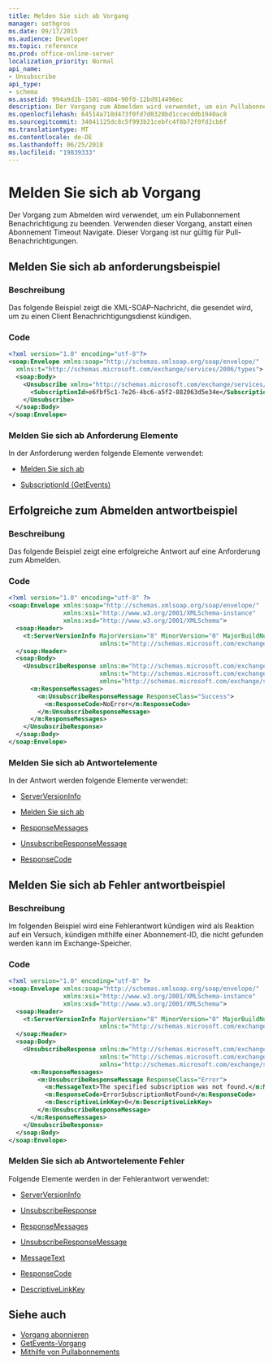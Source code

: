 ```yaml
---
title: Melden Sie sich ab Vorgang
manager: sethgros
ms.date: 09/17/2015
ms.audience: Developer
ms.topic: reference
ms.prod: office-online-server
localization_priority: Normal
api_name:
- Unsubscribe
api_type:
- schema
ms.assetid: 994a9d2b-1501-4804-90f0-12bd914496ec
description: Der Vorgang zum Abmelden wird verwendet, um ein Pullabonnement Benachrichtigung zu beenden. Verwenden dieser Vorgang, anstatt einen Abonnement Timeout Navigate. Dieser Vorgang ist nur gültig für Pull-Benachrichtigungen.
ms.openlocfilehash: 64514a718d473f0fd7d0320bd1ccecddb1940ac8
ms.sourcegitcommit: 34041125dc8c5f993b21cebfc4f8b72f0fd2cb6f
ms.translationtype: MT
ms.contentlocale: de-DE
ms.lasthandoff: 06/25/2018
ms.locfileid: "19839333"
---
```

# <a name="unsubscribe-operation"></a>Melden Sie sich ab Vorgang

Der Vorgang zum Abmelden wird verwendet, um ein Pullabonnement Benachrichtigung zu beenden. Verwenden dieser Vorgang, anstatt einen Abonnement Timeout Navigate. Dieser Vorgang ist nur gültig für Pull-Benachrichtigungen.
  
## <a name="unsubscribe-request-example"></a>Melden Sie sich ab anforderungsbeispiel

### <a name="description"></a>Beschreibung

Das folgende Beispiel zeigt die XML-SOAP-Nachricht, die gesendet wird, um zu einen Client Benachrichtigungsdienst kündigen.
  
### <a name="code"></a>Code

```XML
<?xml version="1.0" encoding="utf-8"?>
<soap:Envelope xmlns:soap="http://schemas.xmlsoap.org/soap/envelope/"
  xmlns:t="http://schemas.microsoft.com/exchange/services/2006/types">
  <soap:Body>
    <Unsubscribe xmlns="http://schemas.microsoft.com/exchange/services/2006/messages">
      <SubscriptionId>e6fbf5c1-7e26-4bc6-a5f2-882063d5e34e</SubscriptionId>  
    </Unsubscribe>
  </soap:Body>
</soap:Envelope>
```

### <a name="unsubscribe-request-elements"></a>Melden Sie sich ab Anforderung Elemente

In der Anforderung werden folgende Elemente verwendet:
  
- [Melden Sie sich ab](unsubscribe.md)
    
- [SubscriptionId (GetEvents)](subscriptionid-getevents.md)
    
## <a name="successful-unsubscribe-response-example"></a>Erfolgreiche zum Abmelden antwortbeispiel

### <a name="description"></a>Beschreibung

Das folgende Beispiel zeigt eine erfolgreiche Antwort auf eine Anforderung zum Abmelden.
  
### <a name="code"></a>Code

```xml
<?xml version="1.0" encoding="utf-8" ?>
<soap:Envelope xmlns:soap="http://schemas.xmlsoap.org/soap/envelope/" 
               xmlns:xsi="http://www.w3.org/2001/XMLSchema-instance" 
               xmlns:xsd="http://www.w3.org/2001/XMLSchema">
  <soap:Header>
    <t:ServerVersionInfo MajorVersion="8" MinorVersion="0" MajorBuildNumber="628" MinorBuildNumber="0" 
                         xmlns:t="http://schemas.microsoft.com/exchange/services/2006/types" />
  </soap:Header>
  <soap:Body>
    <UnsubscribeResponse xmlns:m="http://schemas.microsoft.com/exchange/services/2006/messages" 
                         xmlns:t="http://schemas.microsoft.com/exchange/services/2006/types" 
                         xmlns="http://schemas.microsoft.com/exchange/services/2006/messages">
      <m:ResponseMessages>
        <m:UnsubscribeResponseMessage ResponseClass="Success">
          <m:ResponseCode>NoError</m:ResponseCode>
        </m:UnsubscribeResponseMessage>
      </m:ResponseMessages>
    </UnsubscribeResponse>
  </soap:Body>
</soap:Envelope>
```

### <a name="unsubscribe-response-elements"></a>Melden Sie sich ab Antwortelemente

In der Antwort werden folgende Elemente verwendet:
  
- [ServerVersionInfo](serverversioninfo.md)
    
- [Melden Sie sich ab](unsubscribe.md)
    
- [ResponseMessages](responsemessages.md)
    
- [UnsubscribeResponseMessage](unsubscriberesponsemessage.md)
    
- [ResponseCode](responsecode.md)
    
## <a name="unsubscribe-error-response-example"></a>Melden Sie sich ab Fehler antwortbeispiel

### <a name="description"></a>Beschreibung

Im folgenden Beispiel wird eine Fehlerantwort kündigen wird als Reaktion auf ein Versuch, kündigen mithilfe einer Abonnement-ID, die nicht gefunden werden kann im Exchange-Speicher.
  
### <a name="code"></a>Code

```XML
<?xml version="1.0" encoding="utf-8" ?>
<soap:Envelope xmlns:soap="http://schemas.xmlsoap.org/soap/envelope/" 
               xmlns:xsi="http://www.w3.org/2001/XMLSchema-instance" 
               xmlns:xsd="http://www.w3.org/2001/XMLSchema">
  <soap:Header>
    <t:ServerVersionInfo MajorVersion="8" MinorVersion="0" MajorBuildNumber="628" MinorBuildNumber="0" 
                         xmlns:t="http://schemas.microsoft.com/exchange/services/2006/types" />
  </soap:Header>
  <soap:Body>
    <UnsubscribeResponse xmlns:m="http://schemas.microsoft.com/exchange/services/2006/messages" 
                         xmlns:t="http://schemas.microsoft.com/exchange/services/2006/types" 
                         xmlns="http://schemas.microsoft.com/exchange/services/2006/messages">
      <m:ResponseMessages>
        <m:UnsubscribeResponseMessage ResponseClass="Error">
          <m:MessageText>The specified subscription was not found.</m:MessageText>
          <m:ResponseCode>ErrorSubscriptionNotFound</m:ResponseCode>
          <m:DescriptiveLinkKey>0</m:DescriptiveLinkKey>
        </m:UnsubscribeResponseMessage>
      </m:ResponseMessages>
    </UnsubscribeResponse>
  </soap:Body>
</soap:Envelope>
```

### <a name="unsubscribe-error-response-elements"></a>Melden Sie sich ab Antwortelemente Fehler

Folgende Elemente werden in der Fehlerantwort verwendet:
  
- [ServerVersionInfo](serverversioninfo.md)
    
- [UnsubscribeResponse](unsubscriberesponse.md)
    
- [ResponseMessages](responsemessages.md)
    
- [UnsubscribeResponseMessage](unsubscriberesponsemessage.md)
    
- [MessageText](messagetext.md)
    
- [ResponseCode](responsecode.md)
    
- [DescriptiveLinkKey](descriptivelinkkey.md)
    
## <a name="see-also"></a>Siehe auch

- [Vorgang abonnieren](subscribe-operation.md)
- [GetEvents-Vorgang](getevents-operation.md)
- [Mithilfe von Pullabonnements](http://msdn.microsoft.com/library/f956bc0e-2b25-4613-966b-54c65456897c%28Office.15%29.aspx)

